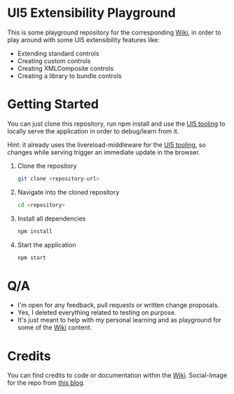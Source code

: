 # UI5 Extensibility Playground

This is some playground repository for the corresponding [Wiki](https://github.com/SAPMarco/SAPMarco.github.io/wiki), in order to play around with some UI5 extensibility features like:

* Extending standard controls
* Creating custom controls
* Creating XMLComposite controls
* Creating a library to bundle controls

# Getting Started

You can just clone this repository, run npm install and use the [UI5 tooling](https://github.com/SAP/ui5-tooling) to locally serve the application in order to debug/learn from it. 

Hint: it already uses the livereload-middleware for the [UI5 tooling](https://github.com/SAP/ui5-tooling), so changes while serving trigger an immediate update in the browser.

1. Clone the repository
    ```sh
    git clone <repository-url>
    ```
1. Navigate into the cloned repository 
    ```sh
    cd <repository>
    ```
1. Install all dependencies
    ```sh
    npm install
    ```
1. Start the application
    ```sh
    npm start
    ```

# Q/A

- I'm open for any feedback, pull requests or written change proposals.
- Yes, I deleted everything related to testing on purpose.
- It's just meant to help with my personal learning and as playground for some of the [Wiki](https://github.com/SAPMarco/SAPMarco.github.io/wiki) content.

# Credits

You can find credits to code or documentation within the [Wiki](https://github.com/SAPMarco/SAPMarco.github.io/wiki).
Social-Image for the repo from [this blog](https://blogs.sap.com/2018/11/12/sapui5-controller-lifecycle-methods-explained/).
